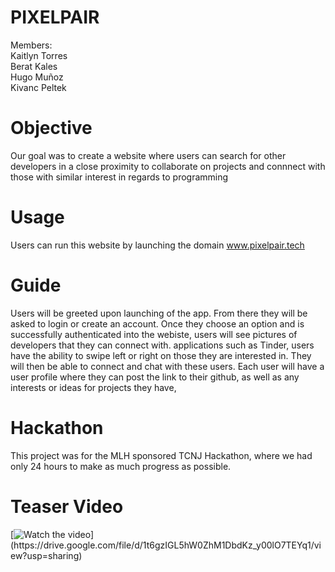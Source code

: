 # PIXELPAIR

Members:<br />
Kaitlyn Torres <br />
Berat Kales <br />
Hugo Muñoz  <br />
Kivanc Peltek

# Objective
Our goal was to create a website where users can search for other developers in a close proximity to collaborate on projects and connnect with those with similar interest in regards to programming

# Usage
Users can run this website by launching the domain www.pixelpair.tech

# Guide
Users will be greeted upon launching of the app. From there they will be asked to login or create an account.
Once they choose an option and is successfully authenticated into the webiste, users will see pictures of developers that they can connect with. applications such as Tinder, users have the ability to swipe left or right on those they are interested in. They will then be able to connect and chat with these users. Each user will have a user profile where they can post the link to their github, as well as any interests or ideas for projects they have,

# Hackathon
This project was for the MLH sponsored TCNJ Hackathon, where we had only 24 hours to make as much progress as possible. 

# Teaser Video
[![Watch the video]([https://img.youtube.com/vi/VeRcqsJv9Kk/maxresdefault.jpg](https://raw.githubusercontent.com/kaitlyntorres/hackTCNJ/main/hacktcnj/public/logo192.png))](https://drive.google.com/file/d/1t6gzIGL5hW0ZhM1DbdKz_y00lO7TEYq1/view?usp=sharing)





